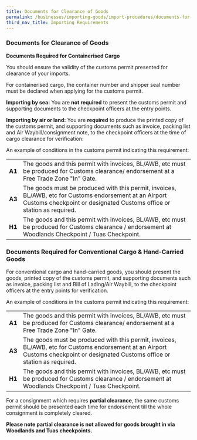 ```yaml
---
title: Documents for Clearance of Goods
permalink: /businesses/importing-goods/import-procedures/documents-for-clearance-of-goods
third_nav_title: Importing Requirements
---
```


### Documents for Clearance of Goods

**Documents Required for Containerised Cargo**

You should ensure the validity of the customs permit presented for clearance of your imports.

For containerised cargo, the container number and shipper seal number must be declared when applying for the customs permit.

**Importing by sea:** You are **not required** to present the customs permit and supporting documents to the checkpoint officers at the entry points.

**Importing by air or land:** You are **required** to produce the printed copy of the customs permit, and supporting documents such as invoice, packing list and Air Waybill/consignment note, to the checkpoint officers at the time of cargo clearance for verification:

An example of conditions in the customs permit indicating this requirement:

|  |  |
|--|--|
| **A1** |The goods and this permit with invoices, BL/AWB, etc must be produced for Customs clearance/ endorsement at a Free Trade Zone "In" Gate.|
|**A3**| The goods must be produced with this permit, invoices, BL/AWB, etc for Customs endorsement at an Airport Customs checkpoint or designated Customs office or station as required.|
|**H1**| The goods and this permit with invoices, BL/AWB, etc must be produced for Customs clearance / endorsement at Woodlands Checkpoint / Tuas Checkpoint.|

### Documents Required for Conventional Cargo & Hand-Carried Goods

For conventional cargo and hand-carried goods, you should present the goods, printed copy of the customs permit, and supporting documents such as invoice, packing list and Bill of Lading/Air Waybill, to the checkpoint officers at the entry points for verification.

An example of conditions in the customs permit indicating this requirement:

|  |  |
|--|--|
| **A1** |The goods and this permit with invoices, BL/AWB, etc must be produced for Customs clearance/ endorsement at a Free Trade Zone "In" Gate.
| **A3** |The goods must be produced with this permit, invoices, BL/AWB, etc for Customs endorsement at an Airport Customs checkpoint or designated Customs office or station as required.
| **H1** | The goods and this permit with invoices, BL/AWB, etc must be produced for Customs clearance / endorsement at Woodlands Checkpoint / Tuas Checkpoint.|

For a consignment which requires **partial clearance**, the same customs permit should be presented each time for endorsement till the whole consignment is completely cleared.

**Please note partial clearance is not allowed for goods brought in via Woodlands and Tuas checkpoints.**
